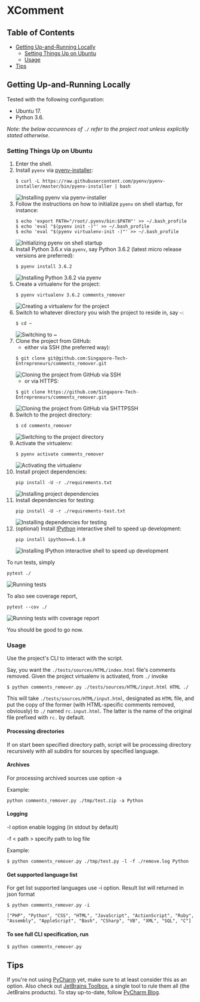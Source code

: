 # XComment



## Table of Contents

* [Getting Up-and-Running Locally](#getting-up-and-running-locally)
    * [Setting Things Up on Ubuntu](#setting-things-up-on-ubuntu)
    * [Usage](#usage)
* [Tips](#tips)



## Getting Up-and-Running Locally<a name="getting-up-and-running-locally"></a>

Tested with the following configuration:

* Ubuntu 17.
* Python 3.6.

*Note: the below occurences of `./` refer to the project root unless explicitly stated otherwise*.


### Setting Things Up on Ubuntu<a name="setting-things-up-on-ubuntu"></a>

1. Enter the shell.
1. Install `pyenv` via [pyenv-installer](https://github.com/pyenv/pyenv-installer):
    ```shell
    $ curl -L https://raw.githubusercontent.com/pyenv/pyenv-installer/master/bin/pyenv-installer | bash
    ```
    ![Installing `pyenv` via [pyenv-installer](https://github.com/pyenv/pyenv-installer)](./docs/images/pyenv-installer.png)
1. Follow the instructions on how to initialize `pyenv` on shell startup, for instance:
    ```shell
    $ echo 'export PATH="/root/.pyenv/bin:$PATH"' >> ~/.bash_profile
    $ echo 'eval "$(pyenv init -)"' >> ~/.bash_profile
    $ echo 'eval "$(pyenv virtualenv-init -)"' >> ~/.bash_profile
    ```
    ![Initializing `pyenv` on shell startup](./docs/images/initialize-pyenv-with-shell.png)
1. Install Python 3.6.x via `pyenv`, say Python 3.6.2 (latest micro release versions are preferred):
    ```shell
    $ pyenv install 3.6.2
    ```
    ![Installing Python 3.6.2 via `pyenv`](./docs/images/pyenv-install-3-6-2.png)
1. Create a virtualenv for the project:
    ```shell
    $ pyenv virtualenv 3.6.2 comments_remover
    ```
    ![Creating a virtualenv for the project](./docs/images/pyenv-virtualenv-3.6.2-comments_remover.png)
1. Switch to whatever directory you wish the project to reside in, say `~`:
    ```shell
    $ cd ~
    ```
    ![Switching to `~`](./docs/images/cd-~.png)
1. Clone the project from GitHub:
    * either via SSH (the preferred way):
    ```shell
    $ git clone git@github.com:Singapore-Tech-Entrepreneurs/comments_remover.git
    ```
    ![Cloning the project from GitHub via SSH](./docs/images/git-clone-gitatgithub-com-singapore-tech-entrepreneurs-comments-remover-git.png)
    * or via HTTPS:
    ```shell
    $ git clone https://github.com/Singapore-Tech-Entrepreneurs/comments_remover.git
    ```
    ![Cloning the project from GitHub via SHTTPSSH](./docs/images/git-clone-https-github-com-singapore-tech-entrepreneurs-comments-remover-git.png)
1. Switch to the project directory:
    ```shell
    $ cd comments_remover
    ```
    ![Switching to the project directory](./docs/images/cd-comments_remover.png)
1. Activate the virtualenv:
    ```shell
    $ pyenv activate comments_remover
    ```
    ![Activating the virtualenv](./docs/images/pyenv-activate-comments_remover.png)
1. Install project dependencies:
    ```shell
    pip install -U -r ./requirements.txt
    ```
    ![Installing project dependencies](./docs/images/pip-install-u-r-requirements-txt.png)
1. Install dependencies for testing:
    ```shell
    pip install -U -r ./requirements-test.txt
    ```
    ![Installing dependencies for testing](./docs/images/pip-install-u-r-requirements-test-txt.png)
1. (optional) Install [IPython](https://ipython.org/) interactive shell to speed up development:
    ```shell
    pip install ipython==6.1.0
    ```
    ![Installing [IPython](https://ipython.org/) interactive shell to speed up development](./docs/images/pip-install-ipython-6-1-0.png)
    
To run tests, simply
```shell
pytest ./
```
![Running tests](./docs/images/pytest.png)

To also see coverage report,
```shell
pytest --cov ./
```
![Running tests with coverage report](./docs/images/pytest-cov.png)

You should be good to go now.


### Usage<a name="usage"></a>

Use the project's CLI to interact with the script.

Say, you want the `./tests/sources/HTML/index.html` file's comments removed. Given the project virtualenv is activated, from `./` invoke
```shell
$ python comments_remover.py ./tests/sources/HTML/input.html HTML ./
``` 

This will take `./tests/sources/HTML/input.html`, designated as `HTML` file, and put the copy of the former (with HTML-specific comments removed, obviously) to `./` named `rc.input.html`. The latter is the name of the original file prefixed with `rc.` by default. 

#### Processing directories

If on start been specified directory path, script will be processing directory recursively with all subdirs for sources by specified language.


#### Archives

For processing archived sources use option -a

Example:

```python comments_remover.py ./tmp/test.zip -a Python```

#### Logging

-l option enable logging (in stdout by default)

-f < path > specify path to log file

Example:

``` shell 
$ python comments_remover.py ./tmp/test.py -l -f ./remove.log Python 
```

#### Get supported language list

For get list supported languages use -i option.
Result list will returned in json format


```
$ python comments_remover.py -i

["PHP", "Python", "CSS", "HTML", "JavaScript", "ActionScript", "Ruby",
"Assembly", "AppleScript", "Bash", "CSharp", "VB", "XML", "SQL", "C"]

```



#### To see full CLI specification, run 


```shell
$ python comments_remover.py
```



## Tips<a name="tips"></a>

If you're not using [PyCharm](https://www.jetbrains.com/pycharm/) yet, make sure to at least consider this as an option. 
Also check out [JetBrains Toolbox](https://www.jetbrains.com/toolbox/), a single tool to rule them all (the JetBrains products). 
To stay up-to-date, follow [PyCharm Blog](https://blog.jetbrains.com/pycharm/). 
